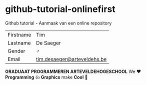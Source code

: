 # github-tutorial-onlinefirst
Github tutorial - Aanmaak van een online repository

|           |                                |
| --------- | ------------------------------ |
| Firstname | Tim                            |
| Lastname  | De Saeger                      |
| Gender    | :male_sign:                    |
| Email     | tim.desaeger@arteveldehs.be    |

**GRADUAAT PROGRAMMEREN ARTEVELDEHOGESCHOOL**
We :heart: **Programming** :thumbsup: **Graphics** make **Cool** :poop: